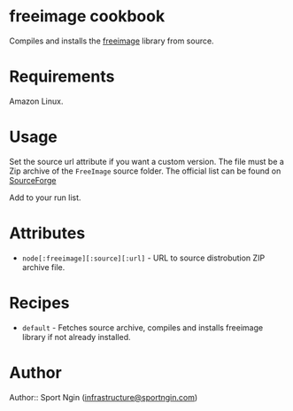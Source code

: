 # freeimage cookbook

Compiles and installs the [freeimage](http://freeimage.sourceforge.net/) library from source.

# Requirements

Amazon Linux.

# Usage

Set the source url attribute if you want a custom version. The file must be a Zip archive of the `FreeImage` source folder.
The official list can be found on [SourceForge](http://sourceforge.net/projects/freeimage/files/Source%20Distribution/)

Add to your run list.

# Attributes

- `node[:freeimage][:source][:url]` - URL to source distrobution ZIP archive file.

# Recipes

- `default` - Fetches source archive, compiles and installs freeimage library if not already installed.

# Author

Author:: Sport Ngin (<infrastructure@sportngin.com>)
